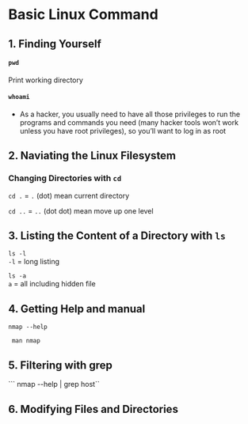 # Basic Linux Command


## 1. Finding Yourself

#### `pwd` 
Print working directory

#### `whoami` 
- As a hacker,
you usually need to have all those privileges to run the programs and
commands you need (many hacker tools won’t work unless you have root
privileges), so you’ll want to log in as root

## 2. Naviating the Linux Filesystem

### Changing Directories with `cd`

`cd .` = `.` (dot) mean current directory

`cd ..` = `..` (dot dot) mean move up one level 

## 3. Listing the Content of a Directory with `ls`

```ls -l``` <br>
`-l` = long listing 

```ls -a``` <br>
`a` = all including hidden file 

## 4. Getting Help and manual

```nmap --help``` <br>

``` man nmap```

## 5. Filtering with grep

``` nmap --help | grep host``

## 6. Modifying Files and Directories




